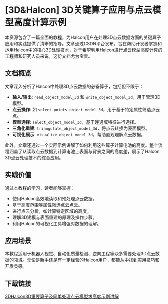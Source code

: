 # [3D&Halcon] 3D关键算子应用与点云模型高度计算示例

本资源包含了一篇全面的教程，为Halcon用户在处理3D点云数据方面的关键算子应用和实践提供了清晰的指导。文章通过CSDN平台发布，旨在帮助开发者掌握和运用Halcon中的核心3D处理技术，对于希望利用Halcon进行点云模型高度计算的工程师和研究人员来说，这份文档尤为宝贵。

## 文档概览

文章深入分析了Halcon中处理3D点云数据的必备算子，包括但不限于：

- **输入/输出**: `read_object_model_3d` 和 `write_object_model_3d`，用于管理3D模型。
- **点云操作**: 如 `select_points_object_model_3d`，用于基于特定属性筛选点云点。
- **模型选择**: `select_object_model_3d`，基于连通域特征进行选择。
- **三角化重建**: `triangulate_object_model_3d`，将点云转换为表面模型。
- **可视化展示**: `visualize_object_model_3d`，帮助直观理解点云数据。

此外，文章还通过一个实际示例讲解了如何利用这些算子计算电池的高度。整个流程涵盖了从读取点云数据到计算电池上表面与背景之间的高度差，展示了Halcon 3D点云处理技术的综合应用。

## 实践价值

通过本教程的学习，读者能够掌握：

- 使用Halcon高效地读取和预处理点云数据。
- 基于高度范围等属性筛选点云点云。
- 进行点云分析，如计算特定区域的高度。
- 理解3D建模与表面重建的原理及操作步骤。
- 利用Halcon的可视化工具增强对数据的理解。

## 应用场景

本教程适用于机器人视觉、自动化质量检测、逆向工程等众多需要处理3D点云数据的领域。无论是新手还是有一定经验的Halcon用户，都能从中找到实用技巧和开发灵感。

## 下载链接

[3DHalcon3D重要算子及简单处理点云模型求高度示例讲解](https://pan.quark.cn/s/aa1ec341c9ac)